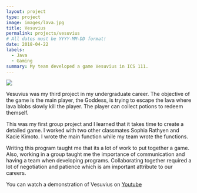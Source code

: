 ```yaml
---
layout: project
type: project
image: images/lava.jpg
title: Vesuvius
permalink: projects/vesuvius
# All dates must be YYYY-MM-DD format!
date: 2018-04-22
labels:
  - Java
  - Gaming
summary: My team developed a game Vesuvius in ICS 111.
---
```

<img class="ui medium right floated rounded image" src="../images/">

Vesuvius was my third project in my undergraduate career. The objective of the game is the main player, the Goddess, is trying to escape the lava where lava blobs slowly kill the player. The player can collect potions to redeem themself. 

This was my first group project and I learned that it takes time to create a detailed game. I worked with two other classmates Sophia Rathyen and Kacie Kimoto. I wrote the main function while my team wrote the functions.

Writing this program taught me that its a lot of work to put together a game. Also, working in a group taught me the importance of communication and having a team when developing programs. Collaborating together required a lot of negotiation and patience which is am important attribute to our careers.


You can watch a demonstration of Vesuvius on [Youtube](https://youtu.be/UZcx7qcs3dQ)
